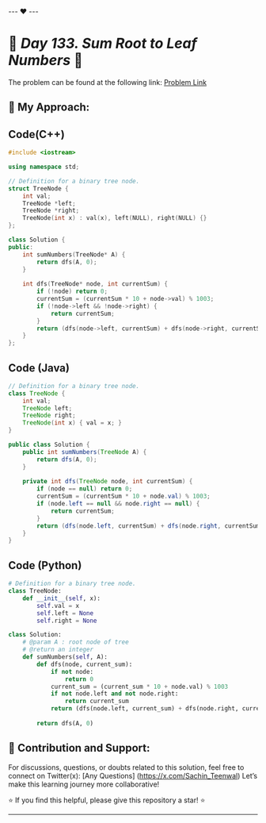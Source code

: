 --- ❤️ ---

# 🚀 _Day 133. Sum Root to Leaf Numbers_ 🧠


The problem can be found at the following link: [Problem Link](https://www.interviewbit.com/problems/sum-root-to-leaf-numbers/)

## 🎯 **My Approach:**


## Code(C++)
```cpp
#include <iostream>

using namespace std;

// Definition for a binary tree node.
struct TreeNode {
    int val;
    TreeNode *left;
    TreeNode *right;
    TreeNode(int x) : val(x), left(NULL), right(NULL) {}
};

class Solution {
public:
    int sumNumbers(TreeNode* A) {
        return dfs(A, 0);
    }
    
    int dfs(TreeNode* node, int currentSum) {
        if (!node) return 0;
        currentSum = (currentSum * 10 + node->val) % 1003;
        if (!node->left && !node->right) {
            return currentSum;
        }
        return (dfs(node->left, currentSum) + dfs(node->right, currentSum)) % 1003;
    }
};
```

## Code (Java)

```java
// Definition for a binary tree node.
class TreeNode {
    int val;
    TreeNode left;
    TreeNode right;
    TreeNode(int x) { val = x; }
}

public class Solution {
    public int sumNumbers(TreeNode A) {
        return dfs(A, 0);
    }
    
    private int dfs(TreeNode node, int currentSum) {
        if (node == null) return 0;
        currentSum = (currentSum * 10 + node.val) % 1003;
        if (node.left == null && node.right == null) {
            return currentSum;
        }
        return (dfs(node.left, currentSum) + dfs(node.right, currentSum)) % 1003;
    }
}
```

## Code (Python)

```python
# Definition for a binary tree node.
class TreeNode:
    def __init__(self, x):
        self.val = x
        self.left = None
        self.right = None

class Solution:
    # @param A : root node of tree
    # @return an integer
    def sumNumbers(self, A):
        def dfs(node, current_sum):
            if not node:
                return 0
            current_sum = (current_sum * 10 + node.val) % 1003
            if not node.left and not node.right:
                return current_sum
            return (dfs(node.left, current_sum) + dfs(node.right, current_sum)) % 1003
        
        return dfs(A, 0)
```



## 🎯 **Contribution and Support:**

For discussions, questions, or doubts related to this solution, feel free to connect on Twitter(x): [Any Questions] (https://x.com/Sachin_Teenwal) Let’s make this learning journey more collaborative!

⭐ If you find this helpful, please give this repository a star! ⭐

---
